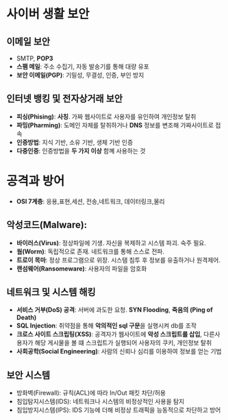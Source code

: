 # 사이버 생활 보안
## 이메일 보안
- SMTP, **POP3**
- **스팸 메일**: 주소 수집기, 자동 발송기를 통해 대량 유포
- **보안 이메일(PGP)**: 기밀성, 무결성, 인증, 부인 방지

## 인터넷 뱅킹 및 전자상거래 보안
- **피싱(Phising)**: **사칭**. 가짜 웹사이트로 사용자를 유인하여 개인정보 탈취
- **파밍(Pharming)**: 도메인 자체를 탈취하거나 **DNS** 정보를 변조해 가짜사이트로 접속
- **인증방법**: 지식 기반, 소유 기반, 생체 기반 인증<br>
- **다중인증**: 인증방법을 **두 가지 이상** 함꼐 사용하는 것


# 공격과 방어
- **OSI 7계층**: 응용,표현,세션, 전송,네트워크, 데이터링크,물리
## 악성코드(Malware):
- **바이러스(Virus)**: 정상파일에 기생. 자신을 복제하고 시스템 파괴. 숙주 필요.
- **웜(Worm)**: 독립적으로 존재. 네트워크를 통해 스스로 전파.
- **트로이 목마**: 정상 프로그램으로 위장. 시스템 침투 후 정보를 유출하거나 원격제어.
- **랜섬웨어(Ransomeware)**: 사용자의 파일을 암호화
## 네트워크 및 시스템 해킹
- **서비스 거부(DoS) 공격**: 서버에 과도한 요청. **SYN Flooding**, **죽음의 (Ping of Death)**
- **SQL Injection**: 취약점을 통해 **악의적인 sql 구문**을 실행시켜 db를 조작
- **크로스 사이트 스크립팅(XSS)**: 공격자가 웹사이트에 **악성 스크립트를 삽입**, 다른사용자가 해당 게시물을 볼 떄 스크립트가 실행되어 사용자의 쿠키, 개인정보 탈취
- **사회공학(Social Engineering)**: 사람의 신뢰나 심리를 이용하여 정보를 얻는 기법
## 보안 시스템
- 방화벽(Firewall): 규칙(ACL)에 따라 In/Out 패킷 차단/허용
- 침입탐지시스템(IDS): 네트워크나 시스템의 비정상적인 사용을 탐지
- 침입방지시스템(IPS): IDS 기능에 더해 비정상 트래픽을 능동적으로 차단하고 방어

